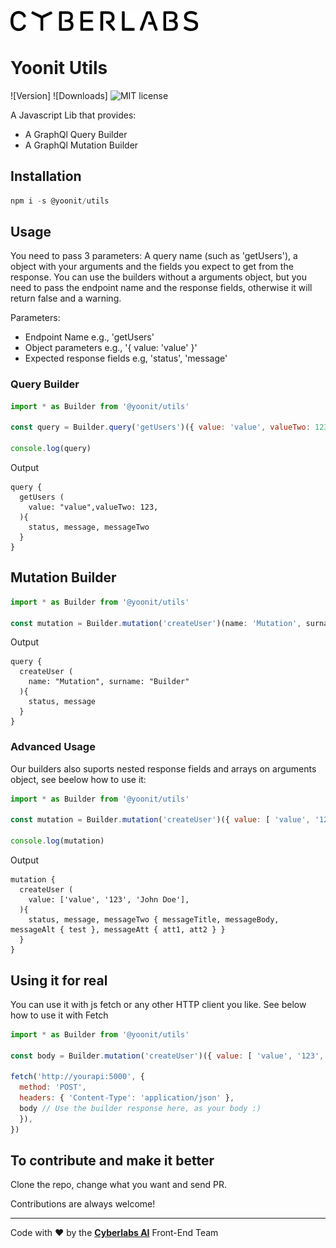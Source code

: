 [<img src="https://raw.githubusercontent.com/Yoonit-Labs/nativescript-yoonit-camera/development/logo_cyberlabs.png" width="300">](https://cyberlabs.ai/)

# Yoonit Utils

![Version]
![Downloads]
![MIT license](https://img.shields.io/npm/l/@yoonit/nativescript-camera?color=lightgrey&style=for-the-badge)

A Javascript Lib that provides:
- A GraphQl Query Builder
- A GraphQl Mutation Builder

## Installation

```javascript
npm i -s @yoonit/utils
```

## Usage
You need to pass 3 parameters: A query name (such as 'getUsers'), a object with your arguments and the fields you expect to get from the response.
You can use the builders without a arguments object, but you need to pass the endpoint name and the response fields, otherwise it will return false and a warning.

Parameters: 
- Endpoint Name e.g., 'getUsers'
- Object parameters e.g., '{ value: 'value' }'
- Expected response fields e.g, 'status', 'message'


### Query Builder

```javascript
import * as Builder from '@yoonit/utils'

const query = Builder.query('getUsers')({ value: 'value', valueTwo: 123 })('status', 'message', 'messageTwo')

console.log(query)
```
Output
```
query {
  getUsers (
    value: "value",valueTwo: 123,
  ){
    status, message, messageTwo
  }
}
```

## Mutation Builder

```javascript
import * as Builder from '@yoonit/utils'

const mutation = Builder.mutation('createUser')(name: 'Mutation', surname: 'Builder')('status', 'message')
```
Output
```
query {
  createUser (
    name: "Mutation", surname: "Builder"
  ){
    status, message
  }
}
```

### Advanced Usage

Our builders also suports nested response fields and arrays on arguments object, see beelow how to use it:

```javascript
import * as Builder from '@yoonit/utils'

const mutation = Builder.mutation('createUser')({ value: [ 'value', '123', 'John Doe' ] })('status', 'message', { 'messageTwo': ['messageTitle', 'messageBody', { 'messageAlt': 'test'}, { 'messageAtt': ['att1', 'att2'] }] })

console.log(mutation)
```

Output
```
mutation {
  createUser (
    value: ['value', '123', 'John Doe'],
  ){
    status, message, messageTwo { messageTitle, messageBody, messageAlt { test }, messageAtt { att1, att2 } }
  }
}
```

## Using it for real
You can use it with js fetch or any other HTTP client you like.
See below how to use it with Fetch

```javascript
import * as Builder from '@yoonit/utils'

const body = Builder.mutation('createUser')({ value: [ 'value', '123', 'John Doe' ] })('status', 'message', { 'messageTwo': ['messageTitle', 'messageBody', { 'messageAlt': 'test'}, { 'messageAtt': ['att1', 'att2'] }] })

fetch('http://yourapi:5000', {
  method: 'POST',
  headers: { 'Content-Type': 'application/json' },
  body // Use the builder response here, as your body :) 
  }),
})
```


## To contribute and make it better

Clone the repo, change what you want and send PR.

Contributions are always welcome!

---

Code with ❤ by the [**Cyberlabs AI**](https://cyberlabs.ai/) Front-End Team
